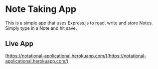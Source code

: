 # Note Taking App
This is a simple app that uses Express.js to read, write and store Notes. Simply type in a Note and hit save.

## Live App
[https://notational-applicational.herokuapp.com/](https://notational-applicational.herokuapp.com/)
